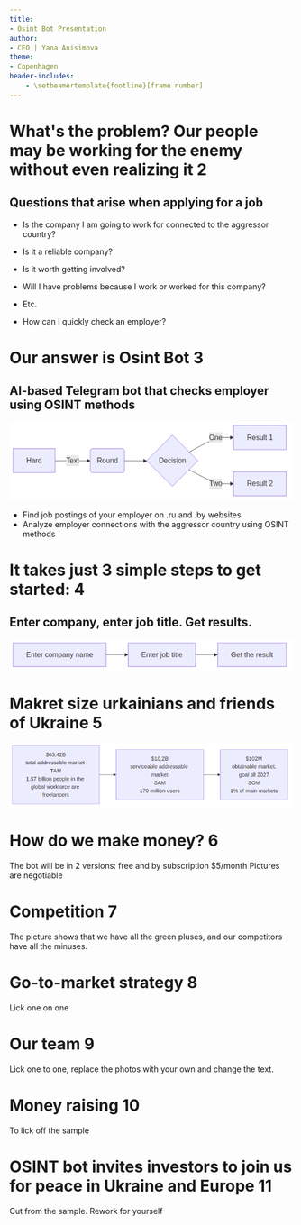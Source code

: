 ```yaml
---
title:
- Osint Bot Presentation
author:
- CEO | Yana Anisimova 
theme:
- Copenhagen
header-includes:
    - \setbeamertemplate{footline}[frame number]
---
```




# What's the problem? Our people may be working for the enemy without even realizing it 2

## Questions that arise when applying for a job
- Is the company I am going to work for connected to the aggressor country?
- Is it a reliable company?
- Is it worth getting involved?
- Will I have problems because I work or worked for this company?
- Etc.

- How can I quickly check an employer?


# Our answer is Osint Bot 3

## AI-based Telegram bot that checks employer using OSINT methods 



![Diagram](diagram-1.png)
- Find job postings of your employer on .ru and .by websites
- Analyze employer connections with the aggressor country using OSINT methods

# It takes just 3 simple steps to get started: 4

## Enter company, enter job title. Get results.

![Diagram](diagram-2.png)



# Makret size urkainians and friends of Ukraine 5


![Where will the money come from?](diagram-3.png)


# How do we make money? 6
The bot will be in 2 versions: free and by subscription $5/month
Pictures are negotiable

# Competition 7

The picture shows that we have all the green pluses, and our competitors have all the minuses. 


# Go-to-market strategy 8

Lick one on one

# Our team 9
Lick one to one, replace the photos with your own and change the text.

# Money raising 10 
To lick off the sample

# OSINT bot invites investors to join us for peace in Ukraine and Europe 11

Cut from the sample. Rework for yourself

